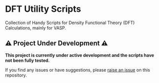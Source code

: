 # DFT Utility Scripts

Collection of Handy Scripts for Density Functional Theory (DFT) Calculations, mainly for VASP.

## ⚠️ Project Under Development ⚠️

**This project is currently under active development and the scripts have not been fully tested.**

If you find any issues or have suggestions, please [raise an issue](https://github.com/your-repo-link/issues) on this repository.
